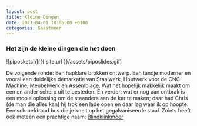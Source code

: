 ```yaml
---
layout: post
title: Kleine Dingen
date: 2021-04-01 18:05:00 +0100
categories: Gaastmeer
---
```


### Het zijn de kleine dingen die het doen
![piposketch]({{ site.url }}/assets/piposlides.gif)

De volgende ronde: Een hapklare brokken ontwerp. Een tandje moderner en vooral een duidelijke demarkatie van Staalwerk, Houtwerk voor de CNC-Machine, Meubelwerk en Assemblage. Wat het hopelijk makkelijk maakt om een en ander scherp uit te besteden. En verder: wat er nog aan ontbrak is een mooie oplossing om de staanders aan de kar te maken; daar had Chris (de man die alles kan) hij trok een lade open en daar lag waar ik op hoopte. Een schroefdraad bus die je knelt op het gegalvaniseerde staal. Zoiets heeft ook meteen een prachtige naam: [Blindklinkmoer](https://nl.wikipedia.org/wiki/Blindklinkmoer)

